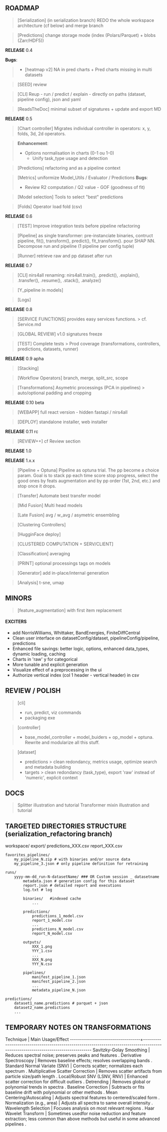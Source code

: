 ## ROADMAP ##

> [Serialization] (in serialization branch) REDO the whole workspace architecture (cf below) and merge branch

> [Predictions] change storage mode (index (Polars/Parquet) + blobs (Zarr/HDF5))

**RELEASE** 0.4

**Bugs**:
>   - [heatmap v2] NA in pred charts + Pred charts missing in multi datasets

> [SEED] review

> [CLI]  Reup - run / predict / explain - directly on paths (dataset, pipeline config), json and yaml

> [ReadsTheDoc] minimal subset of signatures + update and export MD

**RELEASE** 0.5

> [Chart controller] Migrates individual controller in operators: x, y, folds, 3d, 2d operators.

> **Enhancement**:
> - Options normalisation in charts (0-1 ou 1-0)
>   - Unify task_type usage and detection

> [Predictions] refactoring and as a pipeline context

> [Metrics] uniformize Model_Utils / Evaluator / Predictions
**Bugs**:
>   - Review R2 computation / Q2 value - GOF (goodness of fit)

> [Model selection] Tools to select "best" predictions

> [Folds] Operator load fold (csv)

**RELEASE** 0.6

> [TEST] Improve integration tests before pipeline refactoring

> [Pipeline] as single transformer: pre-instanciate binaries, contruct pipeline, fit(), transform(), predict(), fit_transform(). pour SHAP NN. Decompose run and pipeline (1 pipeline per config tuple)

> [Runner] retrieve raw and pp dataset after run

**RELEASE** 0.7

> [CLI] nirs4all renaming: nirs4all.train(), .predict(), .explain(), .transfer(), .resume(), .stack(), .analyze()

> [Y_pipeline in models]

> [Logs]

**RELEASE** 0.8

> [SERVICE FUNCTIONS] provides easy services functions. > cf. Service.md

> [GLOBAL REVIEW] v1.0 signatures freeze

> [TEST] Complete tests > Prod coverage (transformations, controllers, predictions, datasets, runner)

**RELEASE**  0.9 apha

> [Stacking]

> [Workflow Operators] branch, merge, split_src, scope

> [Transformations] Asymetric processings (PCA in pipelines) > auto/optional padding and cropping

**RELEASE** 0.10 beta

> [WEBAPP] full react version - hidden fastapi / nirs4all

> [DEPLOY] standalone installer, web installer

**RELEASE** 0.11 rc

> [REVIEW++] cf Review section

**RELEASE** 1.0

**RELEASE** 1.x.x

> [Pipeline + Optuna] Pipeline as optuna trial. The pp become a choice param. Goal is to stack pp each time score stop progress, select the good ones by feats augmentation and by pp order (1st, 2nd, etc.) and stop once it drops.

> [Transfer] Automate best transfer model

> [Mid Fusion] Multi head models

> [Late Fusion] avg / w_avg / asymetric ensembling

> [Clustering Controllers]

> [HugginFace deploy]

> [CLUSTERED COMPUTATION + SERV/CLIENT]

> [Classification] averaging

> [PRINT] optional processings tags on models

> [Generator] add in-place/internal generation

> [Analysis] t-sne, umap


## MINORS ##

> [feature_augmentation] with first item replacement

#### EXCITERS ####
- add NorrisWilliams, Whittaker, BandEnergies, FiniteDiffCentral
- Clean user interface on datasetConfig/dataset, pipelineConfig/pipeline, predictions
- Enhanced file savings: better logic, options, enhanced data_types, dynamic loading, caching
- Charts in 'raw' y for categorical
- More tunable and explicit generation
- Visualize effect of a preprocessing in the ui
- Authorize vertical index (col 1 header - vertical header) in csv

## REVIEW / POLISH ##
> [cli]
> - run, predict, viz commands
> - packaging exe

> [controller]
> - base_model_controller + model_buiders + op_model + optuna. Rewrite and modularize all this stuff.

> [dataset]
> - predictions > clean redondancy, metrics usage, optimize search and metadata building
> - targets > clean redondancy (task_type), export 'raw' instead of 'numeric', explicit context

## DOCS ##
> Splitter illustration and tutorial
> Transformer mixin illustration and tutorial

## TARGETED DIRECTORIES STRUCTURE (serialization_refactoring branch) ##

workspace/
	export/
		predictions_XXX.csv
		report_XXX.csv

	favorites_pipelines/
		my_pipeline_N.zip # with binaries and/or source data
		my_pipeline_3.json # only pipeline definition for retraining

	runs/
		yyyy-mm-dd_run-N-datasetName/ ### OR Custom session _ datasetname
			metadata.json # generation config for this dataset
			report.json # detailed report and executions
			log.txt # log

			binaries/   #indexed cache
				...

			predictions/
				predictions_1_model.csv
				report_1_model.csv
				...
				predictions_N_model.csv
				report_N_model.csv

			outputs/
				XXX_1.png
				YYY_1.csv
				...
				XXX_N.png
				YYY_N.csv

			pipelines/
				manifest_pipeline_1.json
				manifest_pipeline_2.json
				...
				metadata_pipeline_N.json

	predictions/
		dataset1_name.predictions # parquet + json
		dataset2_name.predictions
		...

## TEMPORARY NOTES ON TRANSFORMATIONS ##

Technique                          |  Main Usage/Effect
-----------------------------------+----------------------------------------------------------------------------------------------------------------------------------
Savitzky-Golay Smoothing           |  Reduces spectral noise; preserves peaks and features .
Derivative Spectroscopy            |  Removes baseline effects; resolves overlapping bands .
Standard Normal Variate (SNV)      |  Corrects scatter; normalizes each spectrum .
Multiplicative Scatter Correction  |  Removes scatter artifacts from particle size/path length .
Local/Robust SNV (LSNV, RNV)       |  Enhanced scatter correction for difficult outliers .
Detrending                         |  Removes global or polynomial trends in spectra .
Baseline Correction                |  Subtracts or fits baseline drift with polynomial or other methods .
Mean Centering/Autoscaling         |  Adjusts spectral features to centered/scaled form .
Normalization (e.g., area)         |  Adjusts all spectra to same overall intensity .
Wavelength Selection               |  Focuses analysis on most relevant regions .
Haar Wavelet Transform             |  Sometimes usedfor noise reduction and feature extraction; less common than above methods but useful in some advanced pipelines .



